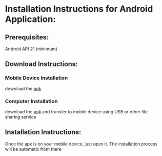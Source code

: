 # Installation Instructions for Android Application:

## Prerequisites:
Android API 21 (minimum)

## Download Instructions:

### Mobile Device Installation
download the [apk](https://github.com/JasonGibson274/Ramblin-Treks/blob/master/android/RamblinTreks.apk)

### Computer Installation
download the [apk](https://github.com/JasonGibson274/Ramblin-Treks/blob/master/android/RamblinTreks.apk) and transfer to mobile device using USB or other file sharing service

## Installation Instructions:
Once the apk is on your mobile device, just open it. The installation process will be automatic from there
